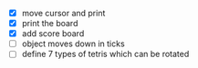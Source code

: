 * [x] move cursor and print
* [x] print the board
* [x] add score board
* [ ] object moves down in ticks
* [ ] define 7 types of tetris which can be rotated
